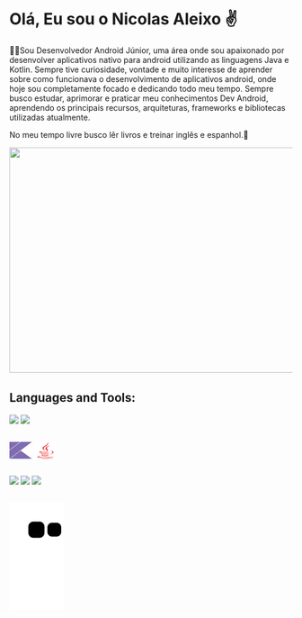 # Olá, Eu sou o Nicolas Aleixo ✌️

👨‍💻Sou Desenvolvedor Android Júnior, uma área onde sou apaixonado por desenvolver aplicativos nativo para android
utilizando as linguagens Java e Kotlin. Sempre tive curiosidade, vontade e muito interesse de aprender sobre como 
funcionava o desenvolvimento de aplicativos android, onde hoje sou completamente focado e dedicando todo meu tempo. 
Sempre busco estudar, aprimorar e praticar meu conhecimentos Dev Android, aprendendo os principais recursos, 
arquiteturas, frameworks e bibliotecas utilizadas atualmente.
    
    
No meu tempo livre busco lêr livros e treinar inglês e espanhol.🚀


<img src="https://user-images.githubusercontent.com/70382532/138322189-2db8df52-9dcb-40a0-88a8-c365466bd33d.gif" width="700" height="400" />

## Languages and Tools:

<div>
    <img height="175em" src="https://github-readme-stats.vercel.app/api?username=aleixo-dev&show_icons=true&theme=dracula&inclue_all_commits=true&count_private=true"/>
    <img height="160em" src="https://github-readme-stats.vercel.app/api/top-langs/?username=aleixo-dev&layout=compact&langs_count=16&theme=dracula" />
</div>

##

<div style="display: inline_block">
 <img align="center" alt="Nicolas-Kotlin" height="30" width="40" src="https://raw.githubusercontent.com/devicons/devicon/master/icons/kotlin/kotlin-plain.svg">
  <img align="center" alt="Nicolas-Java" height="30" width="40" src="https://raw.githubusercontent.com/devicons/devicon/master/icons/java/java-plain.svg">
</div>

##

<div>
 <a href="https://www.instagram.com/nicolas09aa/"><img src="https://img.shields.io/badge/Instagram-E4405F?style=for-the-badge&logo=instagram&logoColor=white"></a>
 <a href="https://www.linkedin.com/in/nicolas-aleixo/"><img src="https://img.shields.io/badge/LinkedIn-0077B5?style=for-the-badge&logo=linkedin&logoColor=white"></a>
 <a href="nicolasaleixo2020@gmail.com"><img src="https://img.shields.io/badge/Gmail-D14836?style=for-the-badge&logo=gmail&logoColor=white"</a>
</div>
    
##

![Snake animation](https://github.com/Aleixo-Dev/Aleixo-Dev/blob/output/github-contribution-grid-snake.svg)

